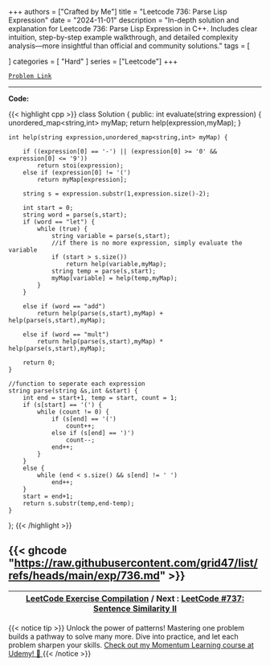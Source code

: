 
+++
authors = ["Crafted by Me"]
title = "Leetcode 736: Parse Lisp Expression"
date = "2024-11-01"
description = "In-depth solution and explanation for Leetcode 736: Parse Lisp Expression in C++. Includes clear intuition, step-by-step example walkthrough, and detailed complexity analysis—more insightful than official and community solutions."
tags = [
    
]
categories = [
    "Hard"
]
series = ["Leetcode"]
+++



[`Problem Link`](https://leetcode.com/problems/parse-lisp-expression/description/)

---

**Code:**

{{< highlight cpp >}}
class Solution {
public:
    int evaluate(string expression) {
        unordered_map<string,int> myMap;
        return help(expression,myMap);
    }
    
    int help(string expression,unordered_map<string,int> myMap) {

        if ((expression[0] == '-') || (expression[0] >= '0' && expression[0] <= '9'))
            return stoi(expression);
        else if (expression[0] != '(')
            return myMap[expression];

        string s = expression.substr(1,expression.size()-2);

        int start = 0;
        string word = parse(s,start);
        if (word == "let") {
            while (true) {
                string variable = parse(s,start);
                //if there is no more expression, simply evaluate the variable
                if (start > s.size())
                    return help(variable,myMap);
                string temp = parse(s,start);
                myMap[variable] = help(temp,myMap);                    
            }
        }

        else if (word == "add") 
            return help(parse(s,start),myMap) + help(parse(s,start),myMap);

        else if (word == "mult") 
            return help(parse(s,start),myMap) * help(parse(s,start),myMap);

        return 0;
    }
    
    //function to seperate each expression
    string parse(string &s,int &start) {
        int end = start+1, temp = start, count = 1;
        if (s[start] == '(') {
            while (count != 0) {
                if (s[end] == '(')
                    count++;
                else if (s[end] == ')')
                    count--;
                end++;
            }
        }
        else {
            while (end < s.size() && s[end] != ' ')
                end++;
        }
        start = end+1;
        return s.substr(temp,end-temp);
    }
};
{{< /highlight >}}

{{< ghcode "https://raw.githubusercontent.com/grid47/list/refs/heads/main/exp/736.md" >}}
---

| [LeetCode Exercise Compilation](https://grid47.xyz/leetcode/) / Next : [LeetCode #737: Sentence Similarity II](https://grid47.xyz/posts/leetcode_737) |
| --- |
{{< notice tip >}}
Unlock the power of patterns! Mastering one problem builds a pathway to solve many more. Dive into practice, and let each problem sharpen your skills. [Check out my Momentum Learning course at Udemy! 🚀 ](https://www.udemy.com/course/algorithms-and-data-structures-in-cpp/)
{{< /notice >}}

